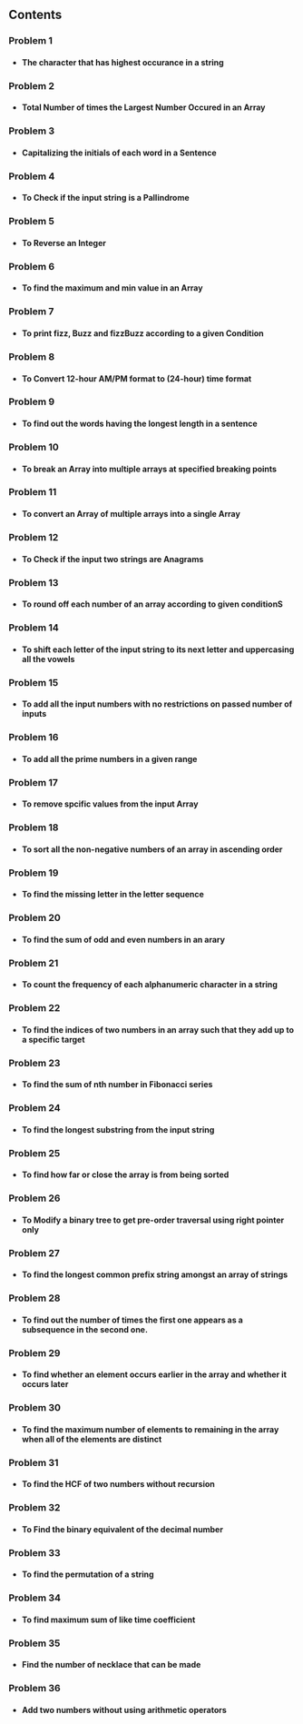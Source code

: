 ## Contents

### Problem 1

- #### The character that has highest occurance in a string

### Problem 2

- #### Total Number of times the Largest Number Occured in an Array

### Problem 3

- #### Capitalizing the initials of each word in a Sentence

### Problem 4

- #### To Check if the input string is a Pallindrome

### Problem 5

- #### To Reverse an Integer

### Problem 6

- #### To find the maximum and min value in an Array

### Problem 7

- #### To print fizz, Buzz and fizzBuzz according to a given Condition

### Problem 8

- #### To Convert 12-hour AM/PM format to (24-hour) time format

### Problem 9

- #### To find out the words having the longest length in a sentence

### Problem 10

- #### To break an Array into multiple arrays at specified breaking points

### Problem 11

- #### To convert an Array of multiple arrays into a single Array

### Problem 12

- #### To Check if the input two strings are Anagrams

### Problem 13

- #### To round off each number of an array according to given conditionS

### Problem 14

- #### To shift each letter of the input string to its next letter and uppercasing all the vowels

### Problem 15

- #### To add all the input numbers with no restrictions on passed number of inputs

### Problem 16

- #### To add all the prime numbers in a given range

### Problem 17

- #### To remove spcific values from the input Array

### Problem 18

- #### To sort all the non-negative numbers of an array in ascending order

### Problem 19

- #### To find the missing letter in the letter sequence

### Problem 20

- #### To find the sum of odd and even numbers in an arary

### Problem 21

- #### To count the frequency of each alphanumeric character in a string

### Problem 22

- #### To find the indices of two numbers in an array such that they add up to a specific target

### Problem 23

- #### To find the sum of nth number in Fibonacci series

### Problem 24

- #### To find the longest substring from the input string

### Problem 25

- #### To find how far or close the array is from being sorted

### Problem 26

- #### To Modify a binary tree to get pre-order traversal using right pointer only

### Problem 27

- #### To find the longest common prefix string amongst an array of strings

### Problem 28

- #### To find out the number of times the first one appears as a subsequence in the second one.


### Problem 29

- #### To find whether an element occurs earlier in the array and whether it occurs later 

### Problem 30
- #### To find the maximum number of elements to remaining in the array when all of the elements are distinct


### Problem 31
- #### To find the HCF of two numbers without recursion

### Problem 32
- #### To Find the binary equivalent of the decimal number

### Problem 33

- #### To find the permutation of a string

### Problem 34

- #### To find maximum sum of like time coefficient

### Problem 35 

- #### Find the number of necklace that can be made 

### Problem 36

- #### Add two numbers without using arithmetic operators